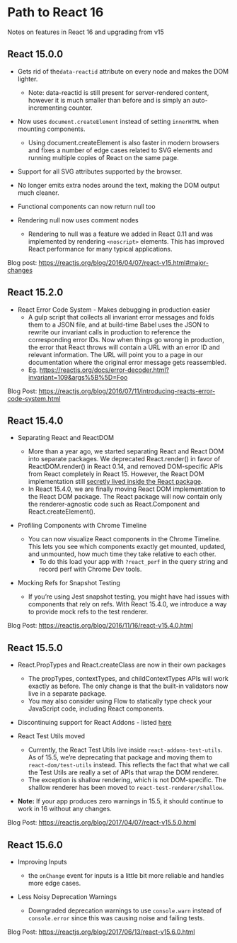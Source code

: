 # Path to React 16

Notes on features in React 16 and upgrading from v15

## React 15.0.0

* Gets rid of the`data-reactid` attribute on every node and makes the DOM lighter.
    * Note: data-reactid is still present for server-rendered content, however it is much smaller than before and is simply an auto-incrementing counter.

* Now uses `document.createElement` instead of setting `innerHTML` when mounting components.
    * Using document.createElement is also faster in modern browsers and fixes a number of edge cases related to SVG elements and running multiple copies of React on the same page. 

* Support for all SVG attributes supported by the browser.

* No longer emits extra <span> nodes around the text, making the DOM output much cleaner.

* Functional components can now return null too

* Rendering null now uses comment nodes
    * Rendering to null was a feature we added in React 0.11 and was implemented by rendering `<noscript>` elements. This has improved React performance for many typical applications.

Blog post: https://reactjs.org/blog/2016/04/07/react-v15.html#major-changes


## React 15.2.0

* React Error Code System - Makes debugging in production easier
    * A gulp script that collects all invariant error messages and folds them to a JSON file, and at build-time Babel uses the JSON to rewrite our invariant calls in production to reference the corresponding error IDs. 
    Now when things go wrong in production, the error that React throws will contain a URL with an error ID and relevant information. The URL will point you to a page in our documentation where the original error message gets reassembled.
    * Eg. https://reactjs.org/docs/error-decoder.html?invariant=109&args%5B%5D=Foo
    
Blog Post: https://reactjs.org/blog/2016/07/11/introducing-reacts-error-code-system.html    
    
## React 15.4.0

* Separating React and ReactDOM
    * More than a year ago, we started separating React and React DOM into separate packages. 
    We deprecated React.render() in favor of ReactDOM.render() in React 0.14, and removed DOM-specific APIs from React completely in React 15. 
    However, the React DOM implementation still [secretly lived inside the React package](https://www.reddit.com/r/javascript/comments/3m6wyu/found_this_line_in_the_react_codebase_made_me/cvcyo4a/).
    * In React 15.4.0, we are finally moving React DOM implementation to the React DOM package. 
    The React package will now contain only the renderer-agnostic code such as React.Component and React.createElement().
    
* Profiling Components with Chrome Timeline
    * You can now visualize React components in the Chrome Timeline. This lets you see which components exactly get mounted, updated, and unmounted, how much time they take relative to each other.
        * To do this load your app with `?react_perf` in the query string and record perf with Chrome Dev tools.
        
* Mocking Refs for Snapshot Testing
    * If you’re using Jest snapshot testing, you might have had issues with components that rely on refs. With React 15.4.0, we introduce a way to provide mock refs to the test renderer.             

Blog Post: https://reactjs.org/blog/2016/11/16/react-v15.4.0.html

## React 15.5.0

* React.PropTypes and React.createClass are now in their own packages
    * The propTypes, contextTypes, and childContextTypes APIs will work exactly as before. The only change is that the built-in validators now live in a separate package.
    * You may also consider using Flow to statically type check your JavaScript code, including React components. 

* Discontinuing support for React Addons - listed [here](https://reactjs.org/blog/2017/04/07/react-v15.5.0.html#discontinuing-support-for-react-addons)

* React Test Utils moved
    * Currently, the React Test Utils live inside `react-addons-test-utils`. As of 15.5, we’re deprecating that package and moving them to `react-dom/test-utils` instead.
    This reflects the fact that what we call the Test Utils are really a set of APIs that wrap the DOM renderer.
    * The exception is shallow rendering, which is not DOM-specific. The shallow renderer has been moved to `react-test-renderer/shallow`.

* **Note:** If your app produces zero warnings in 15.5, it should continue to work in 16 without any changes.

Blog Post: https://reactjs.org/blog/2017/04/07/react-v15.5.0.html

## React 15.6.0

* Improving Inputs
    * the `onChange` event for inputs is a little bit more reliable and handles more edge cases.

* Less Noisy Deprecation Warnings
    * Downgraded deprecation warnings to use `console.warn` instead of `console.error` since this was causing noise and failing tests.

Blog Post: https://reactjs.org/blog/2017/06/13/react-v15.6.0.html

